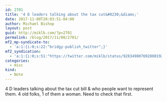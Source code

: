 ```yaml
---
id: 2701
title: '4 D leaders talking about the tax cut&#8230;&diams;'
date: 2017-11-08T20:03:51-04:00
author: Michael Bishop
layout: post
guid: http://miklb.com/?p=2701
permalink: /blog/2017/11/08/2701/
mf2_mp-syndicate-to:
  - 'a:1:{i:0;s:22:"bridgy-publish_twitter";}'
mf2_syndication:
  - 'a:1:{i:0;s:51:"https://twitter.com/miklb/status/928349807692808192";}'
categories:
  - misc
kind:
  - Note
---
```

4 D leaders talking about the tax cut bill & who people want to represent them. 4 old folks, 1 of them a woman. Need to check that first.